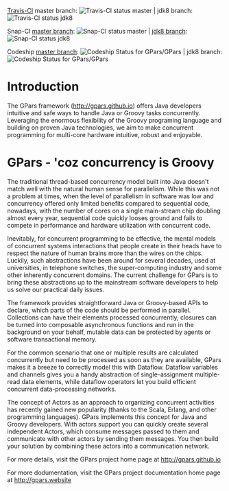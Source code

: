 [Travis-CI](https://travis-ci.org/GPars/GPars) master branch: ![Travis-CI status master](https://travis-ci.org/GPars/GPars.svg?branch=master)
|  jdk8 branch: ![Travis-CI status jdk8](https://travis-ci.org/GPars/GPars.svg?branch=jdk8)

Snap-CI [master branch](https://snap-ci.com/GPars/GPars/branch/master): ![Snap-CI status master](https://snap-ci.com/GPars/GPars/branch/master/build_image)
|  [jdk8 branch](https://snap-ci.com/GPars/GPars/branch/jdk8): ![Snap-CI status jdk8](https://snap-ci.com/GPars/GPars/branch/jdk8/build_image)

Codeship [master branch](https://codeship.com/projects/66218): ![Codeship Status for GPars/GPars](https://codeship.com/projects/e4493e40-a3f5-0132-995a-12052818d981/status?branch=master)
| jdk8 branch: ![Codeship Status for GPars/GPars](https://codeship.com/projects/e4493e40-a3f5-0132-995a-12052818d981/status?branch=jdk8)

# Introduction

The GPars framework (http://gpars.github.io) offers Java developers intuitive and safe ways to handle
Java or Groovy tasks concurrently. Leveraging the enormous flexibility of the Groovy programing language and
building on proven Java technologies, we aim to make concurrent programming for multi-core hardware
intuitive, robust and enjoyable.

# GPars - 'coz concurrency is Groovy

The traditional thread-based concurrency model built into Java doesn't match well with the natural human
sense for parallelism. While this was not a problem at times, when the level of parallelism in software was
low and concurrency offered only limited benefits compared to sequential code, nowadays, with the number of
cores on a single main-stream chip doubling almost every year, sequential code quickly looses ground and
fails to compete in performance and hardware utilization with concurrent code.

Inevitably, for concurrent programming to be effective, the mental models of concurrent systems interactions
that people create in their heads have to respect the nature of human brains more than the wires on the
chips. Luckily, such abstractions have been around for several decades, used at universities, in telephone
switches, the super-computing industry and some other inherently concurrent domains. The current challenge
for GPars is to bring these abstractions up to the mainstream software developers to help us solve our
practical daily issues.

The framework provides straightforward Java or Groovy-based APIs to declare, which parts of the code should
be performed in parallel. Collections can have their elements processed concurrently, closures can be turned
into composable asynchronous functions and run in the background on your behalf, mutable data can be
protected by agents or software transactional memory.

For the common scenario that one or multiple results are calculated concurrently but need to be processed as
soon as they are available, GPars makes it a breeze to correctly model this with Dataflow. Dataflow
variables and channels gives you a handy abstraction of single-assignment multiple-read data elements, while
dataflow operators let you build efficient concurrent data-processing networks.

The concept of Actors as an approach to organizing concurrent activities has recently gained new popularity
(thanks to the Scala, Erlang, and other programming languages). GPars implements this concept for Java and
Groovy developers. With actors support you can quickly create several independent Actors, which consume
messages passed to them and communicate with other actors by sending them messages. You then build your
solution by combining these actors into a communication network.

For more details, visit the GPars project home page at http://gpars.github.io

For more dodumentation, visit the GPars project documentation home page at http://gpars.website
